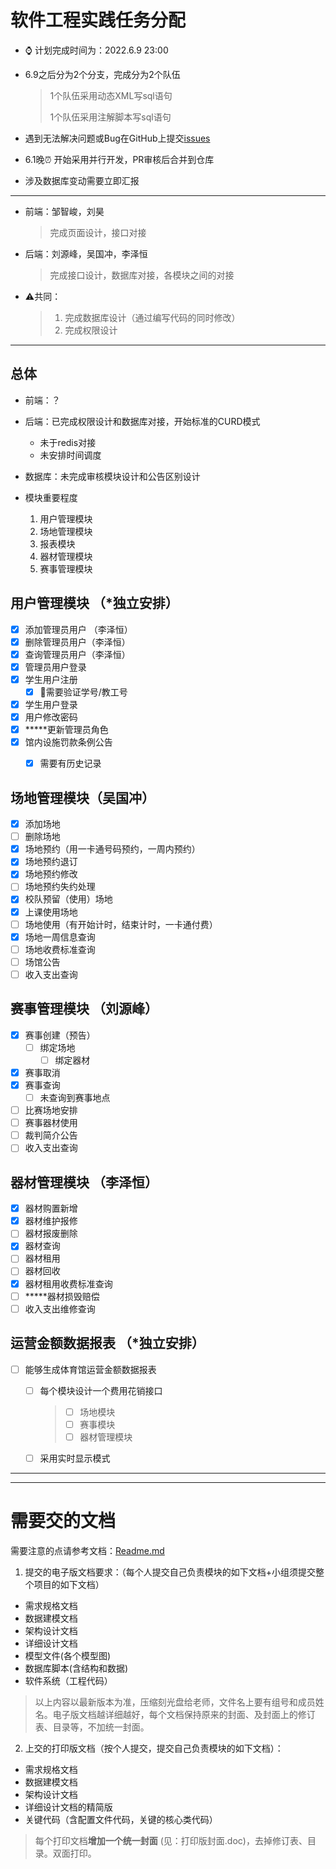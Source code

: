 # 软件工程实践任务分配

- :watch:  计划完成时间为：2022.6.9 23:00

- 6.9之后分为2个分支，完成分为2个队伍
  
  > 1个队伍采用动态XML写sql语句
  > 
  > 1个队伍采用注解脚本写sql语句

- 遇到无法解决问题或Bug在GitHub上提交[issues](https://github.com/GDOU-LYF/GDOUgym/issues)

-  6.1晚:alarm_clock: 开始采用并行开发，PR审核后合并到仓库

  - 涉及数据库变动需要立即汇报

---

- 前端：邹智峻，刘昊
  
  > 完成页面设计，接口对接

- 后端：刘源峰，吴国冲，李泽恒
  
  > 完成接口设计，数据库对接，各模块之间的对接

- :warning:共同：
  
  > 1. 完成数据库设计（通过编写代码的同时修改）
  > 2. 完成权限设计

----

## 总体

- 前端：？

- 后端：已完成权限设计和数据库对接，开始标准的CURD模式
  
  - 未于redis对接
  - 未安排时间调度

- 数据库：未完成审核模块设计和公告区别设计

- 模块重要程度
  1. 用户管理模块
  2. 场地管理模块
  3. 报表模块
  4. 器材管理模块
  5. 赛事管理模块


## 用户管理模块 （*独立安排）

- [x] 添加管理员用户 （李泽恒）
- [x] 删除管理员用户（李泽恒）
- [x] 查询管理员用户（李泽恒）
- [x] 管理员用户登录
- [x] 学生用户注册
  - [x] :red_circle:需要验证学号/教工号

- [x] 学生用户登录
- [x] 用户修改密码
- [x] *****更新管理员角色
- [x] 馆内设施罚款条例公告
  - [x] 需要有历史记录


## 场地管理模块（吴国冲）

- [x] 添加场地
- [ ] 删除场地
- [x] 场地预约（用一卡通号码预约，一周内预约）
- [x] 场地预约退订
- [x] 场地预约修改
- [ ] 场地预约失约处理
- [x] 校队预留（使用）场地
- [x] 上课使用场地
- [ ] 场地使用（有开始计时，结束计时，一卡通付费）
- [x] 场地一周信息查询
- [ ] 场地收费标准查询
- [ ] 场馆公告
- [ ] 收入支出查询

## 赛事管理模块 （刘源峰）

- [x] 赛事创建（预告）
  - [ ] 绑定场地
    - [ ] 绑定器材

- [x] 赛事取消
- [x] 赛事查询
  - [ ] 未查询到赛事地点

- [ ] 比赛场地安排
- [ ] 赛事器材使用
- [ ] 裁判简介公告
- [ ] 收入支出查询

## 器材管理模块 （李泽恒）

- [x] 器材购置新增
- [x] 器材维护报修
- [ ] 器材报废删除
- [x] 器材查询
- [ ] 器材租用
- [ ] 器材回收
- [x] 器材租用收费标准查询
- [ ] *****器材损毁赔偿
- [ ] 收入支出维修查询

## 运营金额数据报表 （*独立安排）

- [ ] 能够生成体育馆运营金额数据报表
  
  - [ ] 每个模块设计一个费用花销接口
  
    > - [ ] 场地模块
    > - [ ] 赛事模块
    > - [ ] 器材管理模块
  
  - [ ] 采用实时显示模式

-----

----

# 需要交的文档

需要注意的点请参考文档：[Readme.md](https://github.com/GDOU-LYF/GDOUgym/blob/develop/README.md)

1. 提交的电子版文档要求：（每个人提交自己负责模块的如下文档+小组须提交整个项目的如下文档）
- 需求规格文档
- 数据建模文档
- 架构设计文档
- 详细设计文档
- 模型文件(各个模型图)
- 数据库脚本(含结构和数据)
- 软件系统（工程代码）

> 以上内容以最新版本为准，压缩刻光盘给老师，文件名上要有组号和成员姓名。电子版文档越详细越好，每个文档保持原来的封面、及封面上的修订表、目录等，不加统一封面。

2. 上交的打印版文档（按个人提交，提交自己负责模块的如下文档）： 
- 需求规格文档
- 数据建模文档
- 架构设计文档
- 详细设计文档的精简版
- 关键代码（含配置文件代码，关键的核心类代码）

> 每个打印文档**增加一个统一封面** (见：打印版封面.doc)，去掉修订表、目录。双面打印。